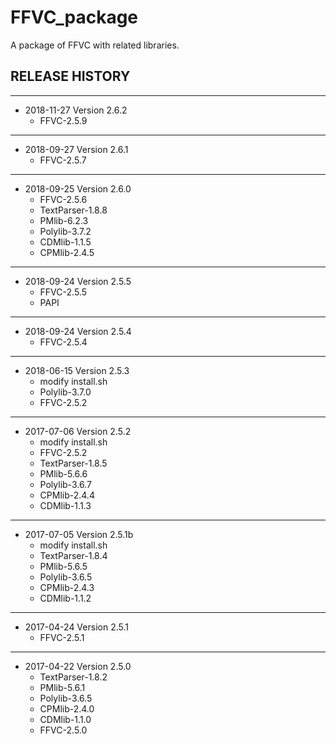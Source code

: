 # FFVC_package

A package of FFVC with related libraries.



## RELEASE HISTORY

---
- 2018-11-27 Version 2.6.2
  - FFVC-2.5.9


---
- 2018-09-27 Version 2.6.1
  - FFVC-2.5.7


---
- 2018-09-25 Version 2.6.0
  - FFVC-2.5.6
  - TextParser-1.8.8
  - PMlib-6.2.3
  - Polylib-3.7.2
  - CDMlib-1.1.5
  - CPMlib-2.4.5


---
- 2018-09-24 Version 2.5.5
  - FFVC-2.5.5
  - PAPI


---
- 2018-09-24 Version 2.5.4
  - FFVC-2.5.4


---
- 2018-06-15 Version 2.5.3
  - modify install.sh
  - Polylib-3.7.0
  - FFVC-2.5.2


---
- 2017-07-06 Version 2.5.2
  - modify install.sh
  - FFVC-2.5.2
  - TextParser-1.8.5
  - PMlib-5.6.6
  - Polylib-3.6.7
  - CPMlib-2.4.4
  - CDMlib-1.1.3
  

---
- 2017-07-05 Version 2.5.1b
  - modify install.sh
  - TextParser-1.8.4
  - PMlib-5.6.5
  - Polylib-3.6.5
  - CPMlib-2.4.3
  - CDMlib-1.1.2

  
---
- 2017-04-24 Version 2.5.1
  - FFVC-2.5.1


---
- 2017-04-22 Version 2.5.0
  - TextParser-1.8.2
  - PMlib-5.6.1
  - Polylib-3.6.5
  - CPMlib-2.4.0
  - CDMlib-1.1.0
  - FFVC-2.5.0


